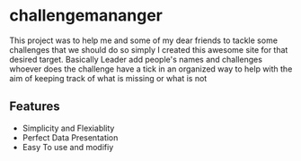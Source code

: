 # challengemananger

This project was to help me and some of my dear friends to tackle some challenges that we should do so simply I created this awesome site for that desired target. Basically Leader add people's names and challenges whoever does the challenge have a tick in an organized way to help with the aim of keeping track of what is missing or what is not

## Features
- Simplicity and Flexiablity
- Perfect Data Presentation
- Easy To use and modifiy
